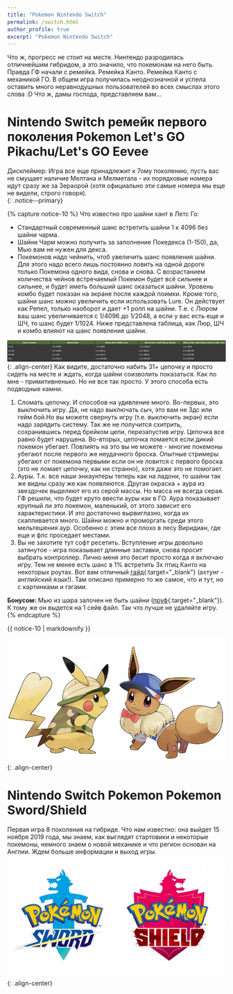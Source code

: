 ```yaml
---
title: "Pokemon Nintendo Switch"
permalink: /switch.html
author_profile: true
excerpt: "Pokemon Nintendo Switch"
---
```

Что ж, прогресс не стоит на месте. Нинтендо разродилась отличнейшим гибридом, а это значило, что покемонам на него быть. Правда ГФ начали с ремейка. Ремейка Канто. Ремейка Канто с механикой ГО. В общем игра получилась неоднозначной и успела оставить много неравнодушных пользователей во всех смыслах этого слова :D Что ж, дамы  господа, представляем вам... 


# Nintendo Switch ремейк первого поколения Pokemon Let's GO Pikachu/Let's GO Eevee 

Дисклеймер: Игра все еще принадлежит к 7ому поколению, пусть вас не смущает наличие Мелтана и Мелметала - их порядковые номера идут сразу же за Зераорой (хотя официально эти самые номера мы еще не видели, строго говоря).<br>
{: .notice--primary}

{% capture notice-10 %}
Что известно про шайни хант в Летс Го:<br>
* Стандартный современный шанс встретить шайни 1 к 4096 без шайни чарма.<br>
* Шайни Чарм можно получить за заполнение Покедекса (1-150), да, Мью вам не нужен для декса.<br>
* Покемонов надо чейнить, чтоб увеличить шанс появления шайни. Для этого надо всего лишь постоянно ловить на одной дороге только Покемона одного вида, снова и снова. С возрастанием количества чейнов встречаемый Покемон будет всё сильнее и сильнее, и будет иметь больший шанс оказаться шайни. Уровень комбо будет показан на экране после каждой поимки. Кроме того, шайни шанс можно увеличить если использовать Lure. Он действует как Репел, только наоборот и дает +1 ролл на шайни. Т.е. с Люром ваш шанс увеличивается с 1/4096 до 1/2048, а если у вас есть еще и ШЧ, то шанс будет 1/1024. Ниже представлена таблица, как Люр, ШЧ и комбо влияют на шанс появления шайни.<br>

![таблица](images\inserts\chrome_2018-12-31_19-27-46.png){: .align-center} 
Как видите, достаточно набить 31+ цепочку и просто сидеть на месте и ждать, когда шайни соизволить показаться. Как по мне - примитивненько. Но не все так просто. У этого способа есть подводные камни.<br>
1) Сломать цепочку. И способов на удивление много. Во-первых, это выключить игру. Да, не надо выключать сыч, это вам не 3дс или гейм бой.Но вы можете свернуть игру (т.е. выключить экран) если надо зарядить систему. Так же не получится схитрить, сохранившись перед брейком цепи, перезапустив игру. Цепочка все равно будет нарушена. Во-вторых, цепочка ломается если дикий покемон убегает. Повлиять на это вы не можете - многие покемоны убегают после первого же неудачного броска. Опытные стримеры убегают от покемона первыми если он не ловится с первого броска (это не ломает цепочку, как ни странно), хотя даже это не помогает.
2) Ауры. Т.к. все наши энкаунтеры теперь как на ладони, то шайни так же видны сразу же как появляются. Другая окраска + аура из звездочек выделяют его из серой массы. Но масса не всегда серая. ГФ решили, что будет круто ввести ауры как в ГО. Аура показывает крупный ли это покемон, маленький, от этого зависит его характеристики. И это достаточно вырвиглазно, когда их скапливается много. Шайни можно и проморгать среди этого мельтешения аур. Особенно с этим все плохо в лесу Виридиан, где еще и фпс проседает местами.
3) Вы не захотите тут софт ресетить. Вступление игры довольно затянутое - игра показывает длинные заставки, снова просит выбрать контроллер. Лично меня это бесит просто когда я включаю игру. Тем не менее есть шанс в 1% встретить 3х птиц Канто на некоторых роутах. 
Вот вам отличный [гайд](https://youtu.be/Ci9GyBlDyE0){:target="_blank"} (ахтунг - английский язык!). Там описано примерно то же самое, что и тут, но с картинками и гэгами. 

**Бонусом:** Мью из шара залочен не быть шайни ([пруф](https://vk.com/shinypokes?w=wall-116689294_22813%2Fall){:target="_blank"}). К тому же он выдется на 1 сейв файл. Так что лучше не удаляйте игру. 
{% endcapture %}
<div class="notice--info">{{ notice-10 | markdownify }}</div>

![fug](images\inserts\pokemon-lets-go-art_u7nj.png){: .align-center}<br>



# Nintendo Switch Pokemon Pokemon Sword/Shield
Первая игра 8 поколения на гибриде. Что нам известно: она выйдет 15 ноября 2019 года, мы знаем, как выглядят стартовики и некоторые покемоны, немного знаем о новой механике и что регион основан на Англии. Ждем больше информации и выход игры. 
![nsw](images\inserts\Pokemon-Sword-and-Shield-logos-1280x720.jpg){: .align-center}<br>
